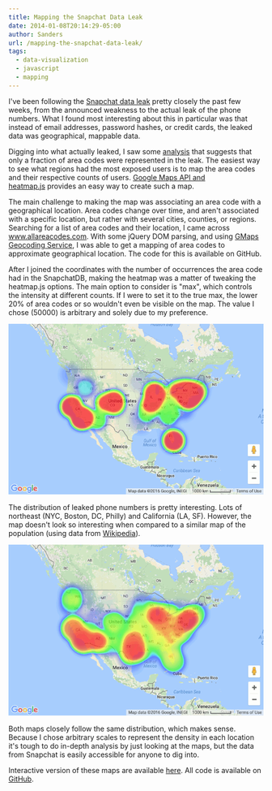 ```yaml
---
title: Mapping the Snapchat Data Leak
date: 2014-01-08T20:14:29-05:00
author: Sanders
url: /mapping-the-snapchat-data-leak/
tags:
  - data-visualization
  - javascript
  - mapping
---
```

I've been following the <a href="http://arstechnica.com/security/2014/01/greyhats-expose-4-5-million-snapchat-phone-numbers-using-theoretical-hack/" target="_blank">Snapchat data leak</a> pretty closely the past few weeks, from the announced weakness to the actual leak of the phone numbers. What I found most interesting about this in particular was that instead of email addresses, password hashes, or credit cards, the leaked data was geographical, mappable data.

Digging into what actually leaked, I saw some <a href="http://www.reddit.com/r/netsec/comments/1u4xss/snapchat_phone_number_database_leaked_46_million/ceelgxi" target="_blank">analysis</a> that suggests that only a fraction of area codes were represented in the leak. The easiest way to see what regions had the most exposed users is to map the area codes and their respective counts of users. <a href="http://www.patrick-wied.at/static/heatmapjs/example-heatmap-googlemaps.html" target="_blank">Google Maps API and heatmap.js</a> provides an easy way to create such a map.

The main challenge to making the map was associating an area code with a geographical location. Area codes change over time, and aren't associated with a specific location, but rather with several cities, counties, or regions. Searching for a list of area codes and their location, I came across <a href="https://www.allareacodes.com/area-code-list.htm" target="_blank">www.allareacodes.com</a>. With some jQuery DOM parsing, and using <a href="https://developers.google.com/maps/documentation/javascript/geocoding" target="_blank">GMaps Geocoding Service</a>, I was able to get a mapping of area codes to approximate geographical location. The code for this is available on GitHub.

After I joined the coordinates with the number of occurrences the area code had in the SnapchatDB, making the heatmap was a matter of tweaking the heatmap.js options. The main option to consider is "max", which controls the intensity at different counts. If I were to set it to the true max, the lower 20% of area codes or so wouldn't even be visible on the map. The value I chose (50000) is arbitrary and solely due to my preference.

![](./snapchat.png)

The distribution of leaked phone numbers is pretty interesting. Lots of northeast (NYC, Boston, DC, Philly) and California (LA, SF). However, the map doesn't look so interesting when compared to a similar map of the population (using data from <a href="http://en.wikipedia.org/wiki/List_of_United_States_cities_by_population" target="_blank">Wikipedia</a>).

![](./uspop.png)

Both maps closely follow the same distribution, which makes sense. Because I chose arbitrary scales to represent the density in each location it's tough to do in-depth analysis by just looking at the maps, but the data from Snapchat is easily accessible for anyone to dig into.

Interactive version of these maps are available <a href="https://www.nerdshit.net/snapchat-map/" target="_blank">here</a>. All code is available on <a href="https://github.com/sedenardi/snapchat-map" target="_blank">GitHub</a>.
